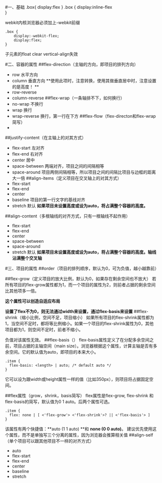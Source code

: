 #一、基础
	.box{
	 display:flex
	}
	.box {
	  display:inline-flex	
	}

webkit内核浏览器必须加上-webkit前缀

	.box {
		display:-webkit-flex;
		display:flex;
	}

子元素的float clear vertical-align失效

#二、容器的属性
##flex-direction（主轴的方向，即项目的排列方向）
- row 水平方向
- column 垂直方向 **使用此项时，注意转换，使用其做垂直居中时，注意设置的是高度！ **
- row-reverse
- column-reverse
##flex-wrap（一条轴排不下，如何换行）
- no-wrap 不换行
- wrap 换行
- wrap-reverse 换行，第一行在下方
##flex-flow（flex-directon和flex-wrap简写）
- 
##justify-content（在主轴上的对其方式）
- flex-start 左对齐
- flex-end 右对齐
- center 居中
- space-between 两端对齐，项目之间的间隔相等
- space-around 项目两侧间隔相等，所以项目之间的间隔比项目与边框的距离大一倍
##align-items（定义项目在交叉轴上的对其方式）
- flex-start
- flex-end
- center
- baseline 项目的第一行文字的基线对齐
- stretch 默认 **如果项目未设置高度或设为auto，将占满整个容器的高度。**


##align-content（多根轴线的对齐方式，只有一根轴线不起作用）
- flex-start
- flex-end
- center
- space-between
- space-around
- stretch 默认 **如果项目未设置高度或设为auto，将占满整个容器的高度。轴线沾满整个交叉轴**


#三、项目的属性
##order（项目的排列顺序，默认为0，可为负值，越小越靠前）

##flex-grow（定义项目的放大比例，默认为0，如果存在剩余空间也不放大）
若所有项目的flex-grow属性都为1，而一个项目的属性为2，则前者占据的剩余空间比其他项多一倍。

**这个属性可以创造自适应布局**

**设置了flex不为0，则无法通过width来设置，通过flex-basis来设置**
##flex-shrink（缩小比例，空间不足，项目缩小）
如果所有项目的flex-shrink属性都为1，当空间不足时，都将等比例缩小。如果一个项目的flex-shrink属性为0，其他项目都为1，则空间不足时，前者不缩小。

负值对该属性无效。
##flex-basis（）
flex-basis属性定义了在分配多余空间之前，项目占据的主轴空间（main size）。浏览器根据这个属性，计算主轴是否有多余空间。它的默认值为auto，即项目的本来大小。

	.item {
	  flex-basis: <length> | auto; /* default auto */
	}
它可以设为跟width或height属性一样的值（比如350px），则项目将占据固定空间。

##flex属性（grow，shrink，basis简写）
flex属性是flex-grow, flex-shrink 和 flex-basis的简写，默认值为0 1 auto。后两个属性可选。

	.item {
	  flex: none | [ <'flex-grow'> <'flex-shrink'>? || <'flex-basis'> ]
	}
该属性有两个快捷值：**auto (1 1 auto) **和 **none (0 0 auto)**。
建议优先使用这个属性，而不是单独写三个分离的属性，因为浏览器会推算相关值
##align-self（单个项目可以跟其他项目不一样的对齐方式）
- auto
- flex-start
- flex-end
- center
- baseline
- stretch

